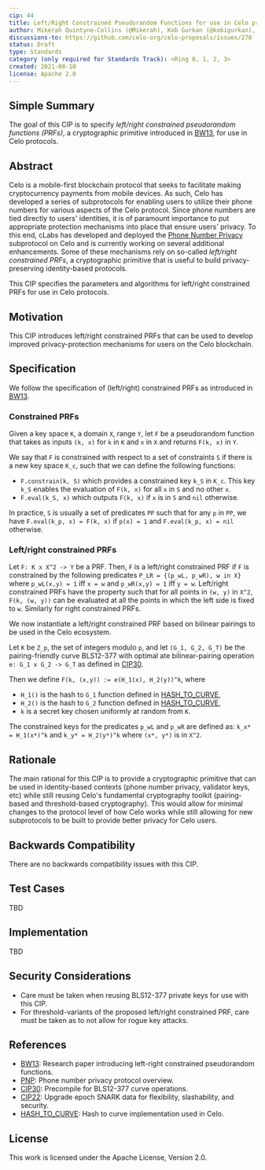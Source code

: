 ```yaml
---
cip: 44
title: Left/Right Constrained Pseudorandom Functions for use in Celo protocols
author: Mikerah Quintyne-Collins (@Mikerah), Kob Gurkan (@kobigurkan), Philipp Jovanovic (@daeinar)
discussions-to: https://github.com/celo-org/celo-proposals/issues/270
status: Draft
type: Standards
category (only required for Standards Track): <Ring 0, 1, 2, 3>
created: 2021-08-10
license: Apache 2.0
---
```


## Simple Summary
The goal of this CIP is to specify *left/right constrained pseudorandom functions (PRFs)*, a cryptographic primitive introduced in [BW13](BW13), for use in Celo protocols. 

## Abstract
Celo is a mobile-first blockchain protocol that seeks to facilitate making cryptocurrency payments from mobile devices. As such, Celo has developed a series of subprotocols for enabling users to utilize their phone numbers for various aspects of the Celo protocol. Since phone numbers are tied directly to users' identities, it is of paramount importance to put appropriate protection mechanisms into place that ensure users' privacy. To this end, cLabs has developed and deployed the [Phone Number Privacy](PNP) subprotocol on Celo and is currently working on several additional enhancements. Some of these mechanisms rely on so-called *left/right constrained PRFs*, a cryptographic primitive that is useful to build privacy-preserving identity-based protocols.

This CIP specifies the parameters and algorithms for left/right constrained PRFs for use in Celo protocols.

## Motivation
This CIP introduces left/right constrained PRFs that can be used to develop improved privacy-protection mechanisms for users on the Celo blockchain.

## Specification
We follow the specification of (left/right) constrained PRFs as introduced in [BW13](BW13).

### Constrained PRFs
Given a key space `K`, a domain `X`, range `Y`, let `F` be a pseudorandom function that takes as inputs `(k, x)` for `k` in `K` and `x` in `X` and returns `F(k, x)` in `Y`. 

We say that `F` is constrained with respect to a set of constraints `S` if there is a new key space `K_c`, such that we can define the following functions:
- `F.constrain(k, S)` which provides a constrained key `k_S` in `K_c`. This key `k_S` enables the evaluation of `F(k, x)` for all `x` in `S` and no other `x`.
- `F.eval(k_S, x)` which outputs `F(k, x)` if `x` is in `S` and `nil` otherwise.

In practice, `S` is usually a set of predicates `PP` such that for any `p` in `PP`, we have `F.eval(k_p, x) = F(k, x)` if `p(x) = 1` and `F.eval(k_p, x) = nil` otherwise.

### Left/right constrained PRFs
Let `F: K x X^2 -> Y` be a PRF. Then, `F` is a left/right constrained PRF if `F` is constrained by the following predicates `P_LR = {(p_wL, p_wR), w in X}` where `p_wL(x,y) = 1` iff `x = w` and `p_wR(x,y) = 1` iff `y = w`. Left/right constrained PRFs have the property such that for all points in `(w, y)` in `X^2`, `F(k, (w, y))` can be evaluated at all the points in which the left side is fixed to `w`. Similarly for right constrained PRFs. 

We now instantiate a left/right constrained PRF based on bilinear pairings to be used in the Celo ecosystem.

Let `K` be `Z_p`, the set of integers modulo `p`, and let `(G_1, G_2, G_T)` be the pairing-friendly curve BLS12-377 with optimal ate bilinear-pairing operation `e: G_1 x G_2 -> G_T` as defined in [CIP30](CIP30). 

Then we define `F(k, (x,y)) := e(H_1(x), H_2(y))^k`, where
- `H_1()` is the hash to `G_1` function defined in [HASH_TO_CURVE](HASH_TO_CURVE),
- `H_2()` is the hash to `G_2` function defined in [HASH_TO_CURVE](HASH_TO_CURVE),
- `k` is a secret key chosen uniformly at random from `K`.

The constrained keys for the predicates `p_wL` and `p_wR` are defined as: `k_x* = H_1(x*)^k` and `k_y* = H_2(y*)^k` where `(x*, y*)` is in `X^2`.

## Rationale
The main rational for this CIP is to provide a cryptographic primitive that can be used in identity-based contexts (phone number privacy, validator keys, etc) while still reusing Celo's fundamental cryptography toolkit (pairing-based and threshold-based cryptography). This would allow for minimal changes to the protocol level of how Celo works while still allowing for new subprotocols to be built to provide better privacy for Celo users.

## Backwards Compatibility
There are no backwards compatibility issues with this CIP.

## Test Cases

TBD

## Implementation

TBD

## Security Considerations
- Care must be taken when reusing BLS12-377 private keys for use with this CIP. 
- For threshold-variants of the proposed left/right constrained PRF, care must be taken as to not allow for rogue key attacks. 

## References
- [BW13](https://eprint.iacr.org/2013/352.pdf): Research paper introducing left-right constrained pseudorandom functions.
- [PNP](https://docs.celo.org/celo-codebase/protocol/identity/phone-number-privacy): Phone number privacy protocol overview.
- [CIP30](https://github.com/celo-org/celo-proposals/blob/master/CIPs/cip-0030.md): Precompile for BLS12-377 curve operations.
- [CIP22](https://github.com/celo-org/celo-proposals/blob/master/CIPs/cip-0022.md): Upgrade epoch SNARK data for flexibility, slashability, and security.
- [HASH_TO_CURVE](https://github.com/celo-org/celo-bls-snark-rs/blob/eca15ffed3984601cb441600ba3002d12f339e5f/crates/bls-crypto/src/hash_to_curve/try_and_increment.rs#L81): Hash to curve implementation used in Celo.

## License
This work is licensed under the Apache License, Version 2.0.
